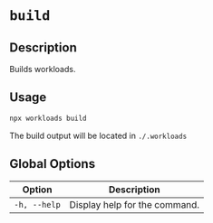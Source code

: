 # `build`

## Description

Builds workloads.

## Usage

```bash
npx workloads build
```

The build output will be located in `./.workloads`

## Global Options

| Option                   | Description                   |
| -------------------------| ----------------------------- |
| `-h, --help`             | Display help for the command. |
